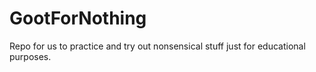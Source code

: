 # GootForNothing
Repo for us to practice and try out nonsensical stuff just for educational purposes.
